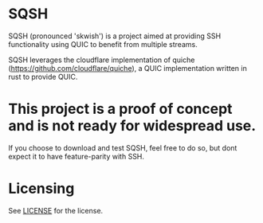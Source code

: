 # SQSH
SQSH (pronounced 'skwish') is a project aimed at providing SSH functionality using QUIC to benefit from multiple streams.

SQSH leverages the cloudflare implementation of quiche (https://github.com/cloudflare/quiche), a QUIC implementation written in rust to provide QUIC.

# This project is a proof of concept and is not ready for widespread use.
If you choose to download and test SQSH, feel free to do so, but dont expect it to have feature-parity with SSH. 

# Licensing
See [LICENSE] for the license.

[LICENSE]: https://github.com/SilasSpringer/SQSH/blob/main/LICENSE
